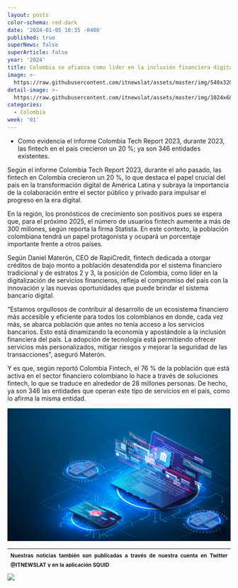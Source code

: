 ```yaml
---
layout: posts
color-schema: red-dark
date: '2024-01-05 10:35 -0400'
published: true
superNews: false
superArticle: false
year: '2024'
title: Colombia se afianza como líder en la inclusión financiera digital
image: >-
  https://raw.githubusercontent.com/itnewslat/assets/master/img/540x320/finanzas-seguras-p.jpg
detail-image: >-
  https://raw.githubusercontent.com/itnewslat/assets/master/img/1024x680/finanzas-seguras-g.jpg
categories:
  - Colombia
week: '01'
---
```

- Como evidencia el informe Colombia Tech Report 2023, durante 2023, las fintech en el país crecieron un 20 %; ya son 346 entidades existentes.

Según el informe Colombia Tech Report 2023, durante el año pasado, las fintech en Colombia crecieron un 20 %, lo que destaca el papel crucial del país en la transformación digital de América Latina y subraya la importancia de la colaboración entre el sector público y privado para impulsar el progreso en la era digital.

En la región, los pronósticos de crecimiento son positivos pues se espera que, para el próximo 2025, el número de usuarios fintech aumente a más de 300 millones, según reporta la firma Statista. En este contexto, la población colombiana tendrá un papel protagonista y ocupará un porcentaje importante frente a otros países.

Según Daniel Materón, CEO de RapiCredit, fintech dedicada a otorgar créditos de bajo monto a población desatendida por el sistema financiero tradicional y de estratos 2 y 3, la posición de Colombia, como líder en la digitalización de servicios financieros, refleja el compromiso del país con la innovación y las nuevas oportunidades que puede brindar el sistema bancario digital.

“Estamos orgullosos de contribuir al desarrollo de un ecosistema financiero más accesible y eficiente para todos los colombianos en donde, cada vez más, se abarca población que antes no tenía acceso a los servicios bancarios. Esto está dinamizando la economía y apostándole a la inclusión financiera del país. La adopción de tecnología está permitiendo ofrecer servicios más personalizados, mitigar riesgos y mejorar la seguridad de las transacciones”, aseguró Materón.

Y es que, según reportó Colombia Fintech, el 76 % de la población que está activa en el sector financiero colombiano lo hace a través de soluciones fintech, lo que se traduce en alrededor de 28 millones personas. De hecho, ya son 346 las entidades que operan este tipo de servicios en el país, como lo afirma la misma entidad.

![](https://raw.githubusercontent.com/itnewslat/assets/master/img/540x320/finanzas-seguras-p.jpg)

<table style="height: 42px;" width="569">
<tbody>
<tr>
<td style="text-align: justify;"><sub><strong>Nuestras noticias también son publicadas a través de nuestra cuenta en Twitter <a href="https://twitter.com/itnewslat?lang=es">@ITNEWSLAT</a> y en la aplicación <a href="https://squidapp.co/en/">SQUID</a></strong></sub></td>
</tr>
</tbody>
</table>

<img src="https://tracker.metricool.com/c3po.jpg?hash=56f88a41e39ab42c063cc51676587a04"/>